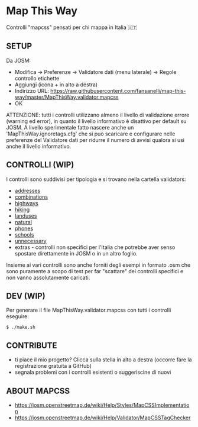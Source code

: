 # Map This Way

Controlli "mapcss" pensati per chi mappa in Italia :it:

## SETUP

Da JOSM:
- Modifica -> Preferenze -> Validatore dati (menu laterale) -> Regole controllo etichette
- Aggiungi (icona + in alto a destra)
- Indirizzo URL: https://raw.githubusercontent.com/fansanelli/map-this-way/master/MapThisWay.validator.mapcss
- OK

ATTENZIONE: tutti i controlli utilizzano almeno il livello di validazione errore (warning ed error), in quanto il livello informativo è disattivo per default su JOSM. A livello sperimentale fatto nascere anche un 'MapThisWay.ignoretags.cfg' che si può scaricare e configurare nelle preferenze del Validatore dati per ridurre il numero di avvisi qualora si usi anche il livello informativo.

## CONTROLLI (WIP)

I controlli sono suddivisi per tipologia e si trovano nella cartella validators:

- [addresses](validators/addresses/addresses.md)
- [combinations](validators/combinations/combinations.md)
- [highways](validators/highways/highways.md)
- [hiking](validators/hiking/hiking.md)
- [landuses](validators/landuses/landuses.md)
- [natural](validators/natural/natural.md)
- [phones](validators/phones/phones.md)
- [schools](validators/schools/schools.md)
- [unnecessary](validators/unnecessary/unnecessary.md)
- extras - controlli non specifici per l'Italia che potrebbe aver senso spostare direttamente in JOSM o in un altro foglio.

Insieme ai vari controlli sono anche forniti degli esempi in formato .osm che sono puramente a scopo di test per far "scattare" dei controlli specifici e non vanno assolutamente caricati.

## DEV (WIP)

Per generare il file MapThisWay.validator.mapcss con tutti i controlli eseguire:

`$ ./make.sh`

## CONTRIBUTE

- ti piace il mio progetto? Clicca sulla stella in alto a destra (occorre fare la registrazione gratuita a GitHub)
- segnala problemi con i controlli esistenti o suggeriscine di nuovi

## ABOUT MAPCSS

- https://josm.openstreetmap.de/wiki/Help/Styles/MapCSSImplementation
- https://josm.openstreetmap.de/wiki/Help/Validator/MapCSSTagChecker
